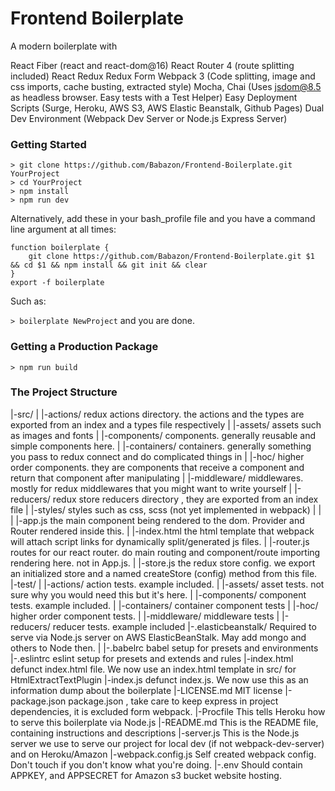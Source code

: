# Frontend Boilerplate

A modern boilerplate with

React Fiber (react and react-dom@16)
React Router 4 (route splitting included)
React Redux
Redux Form
Webpack 3 (Code splitting, image and css imports, cache busting, extracted style)
Mocha, Chai (Uses jsdom@8.5 as headless browser. Easy tests with a Test Helper)
Easy Deployment Scripts (Surge, Heroku, AWS S3, AWS Elastic Beanstalk, Github Pages)
Dual Dev Environment (Webpack Dev Server or Node.js Express Server)



### Getting Started

```
> git clone https://github.com/Babazon/Frontend-Boilerplate.git YourProject
> cd YourProject
> npm install
> npm run dev
```

Alternatively, add these in your bash_profile file and you have a command line argument at all times:

```
function boilerplate {
    git clone https://github.com/Babazon/Frontend-Boilerplate.git $1 && cd $1 && npm install && git init && clear
}
export -f boilerplate
```

Such as:

`> boilerplate NewProject`  and you are done.

### Getting a Production Package

```
> npm run build
```

### The Project Structure

|-src/
|  |-actions/               redux actions directory. the actions and the types are exported from an index and a types file respectively
|  |-assets/                assets such as images and fonts
|  |-components/            components. generally reusable and simple components here.
|  |-containers/            containers. generally something you pass to redux connect and do complicated things in
|  |-hoc/                   higher order components. they are components that receive a component and return that component after manipulating
|  |-middleware/            middlewares. mostly for redux middlewares that you might want to write yourself
|  |-reducers/              redux store reducers directory , they are exported from an index file
|  |-styles/                styles such as css, scss (not yet implemented in webpack)
|  |
|  |-app.js                 the main component being rendered to the dom. Provider and Router rendered inside this.
|  |-index.html             the html template that webpack will attach script links for dynamically split/generated js files.
|  |-router.js              routes for our react router. do main routing and component/route importing rendering here. not in App.js.
|  |-store.js               the redux store config. we export an initialized store and a named createStore (config) method from this file.
|-test/
|  |-actions/               action tests. example included.
|  |-assets/                asset tests. not sure why you would need this but it's here.
|  |-components/            component tests. example included.
|  |-containers/            container component tests
|  |-hoc/                   higher order component tests.
|  |-middleware/            middleware tests
|  |-reducers/              reducer tests. example included
|-.elasticbeanstalk/        Required to serve via Node.js server on AWS ElasticBeanStalk. May add mongo and others to Node then.
|
|-.babelrc                  babel setup for presets and environments
|-.eslintrc                 eslint setup for presets and extends and rules
|-index.html                defunct index.html file. We now use an index.html template in src/ for HtmlExtractTextPlugin
|-index.js                  defunct index.js. We now use this as an information dump about the boilerplate
|-LICENSE.md                MIT license
|-package.json              package.json , take care to keep express in project dependencies, it is excluded form webpack.
|-Procfile                  This tells Heroku how to serve this boilerplate via Node.js
|-README.md                 This is the README file, containing instructions and descriptions
|-server.js                 This is the Node.js server we use to serve our project for local dev (if not webpack-dev-server) and on Heroku/Amazon
|-webpack.config.js         Self created webpack config. Don't touch if you don't know what you're doing.
|-.env                      Should contain APPKEY, and APPSECRET for Amazon s3 bucket website hosting.
